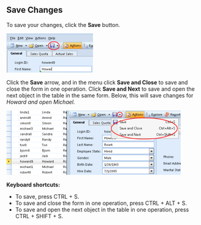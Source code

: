 ## Save Changes

To save your changes, click the **Save** button.

![IDA04AF2CCE17F4551.ID371A3ECCDD1C4B94.png](media/IDA04AF2CCE17F4551.ID371A3ECCDD1C4B94.png)

Click the **Save** arrow, and in the menu click **Save and Close** to save and close the form in one operation. Click **Save and Next** to save and open the next object in the table in the same form. Below, this will save changes for <span style="FONT-STYLE: italic">Howard and open <span style="FONT-STYLE: italic">Michael.

![IDA04AF2CCE17F4551.IDFE669FE205014E93.png](media/IDA04AF2CCE17F4551.IDFE669FE205014E93.png)

**Keyboard shortcuts:**

*   To save, press CTRL + S.
*   To save and close the form in one operation, press CTRL + ALT + S.
*   To save and open the next object in the table in one operation, press CTRL + SHIFT + S.